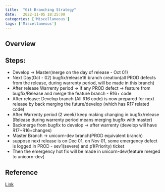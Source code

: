 ```yaml
---
title:  "Git Branching Strategy"
date:   2022-11-05 18:25:00
categories: ['Miscellaneous']
tags: ['Miscellaneous']
---
```


## Overview

## **Steps:**
* Develop -> Master(merge on the day of release - Oct 01)
* Next Day(Oct - 02) bugfix/release16 branch creation(all PROD defects from the release, during warrenty period, will be made in this branch)
* After release Warrenty period -> if any PROD defect -> feature from bugfix/Release and merge the feature branch - R16+ code
* After release: Develop branch (All R16 code) is now prepared for next release by back merging the future/develop (which has R17 related code)
* After Warrenty period (2 week) keep making changing in bugfix/release (Release during warrenty period means merging bugfix with master)
* Backmerge from bugfix to develop -> after warrenty (develop will have R17+R16+changes)
* Master Branch -> unicorn-dev branch(PROD equivalent branch)
* suppose next release is on Dec 01, on Nov 01, some emergency defect is logged in PROD - sev1(severe) and p1(Priority) ticket
* Then the emergency hot fix will be made in unicorn-dev(feature merged to unicorn-dev)


## Reference

[Link](https://nvie.com/posts/a-successful-git-branching-model) 

